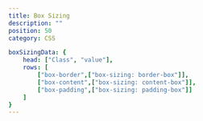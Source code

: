 ```yaml
---
title: Box Sizing
description: ""
position: 50
category: CSS

boxSizingData: {
	head: ["Class", "value"],
	rows: [
		["box-border",["box-sizing: border-box"]],
		["box-content",["box-sizing: content-box"]],
		["box-padding",["box-sizing: padding-box"]]
	]
}
---
```


<c-table pn="boxSizingData"></c-table>
